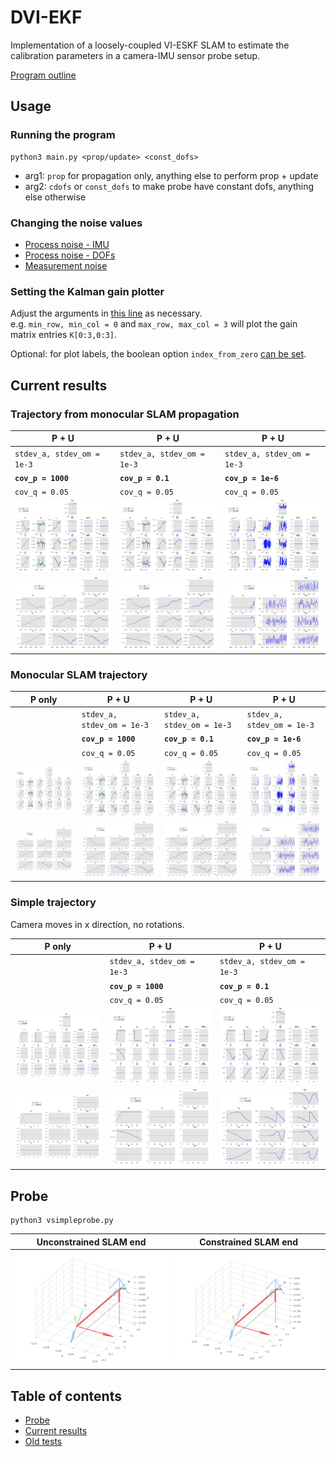 # DVI-EKF
Implementation of a loosely-coupled VI-ESKF SLAM to estimate
the calibration parameters in a camera-IMU sensor probe setup.

[Program outline](https://www.evernote.com/l/AeQSiL2U6txCWbgNAi1G9mUtWune-gjHNlU/)

## Usage
### Running the program
```
python3 main.py <prop/update> <const_dofs> 
```
* arg1: `prop` for propagation only, anything else to perform prop + update
* arg2: `cdofs` or `const_dofs` to make probe have constant dofs, anything else otherwise

### Changing the noise values
* [Process noise - IMU](https://github.com/feudalism/dvi-ekf/blob/95afc6e5996ef68fc3ec3b39d4f063dd8248ce6e/generate_data.py#L35)
* [Process noise - DOFs](https://github.com/feudalism/dvi-ekf/blob/95afc6e5996ef68fc3ec3b39d4f063dd8248ce6e/Filter/Filter.py#L207)
* [Measurement noise](https://github.com/feudalism/dvi-ekf/blob/95afc6e5996ef68fc3ec3b39d4f063dd8248ce6e/main.py#L33)

### Setting the Kalman gain plotter
Adjust the arguments in [this line](https://github.com/feudalism/dvi-ekf/blob/95afc6e5996ef68fc3ec3b39d4f063dd8248ce6e/main.py#L40)
as necessary.  
e.g. `min_row, min_col = 0` and `max_row, max_col = 3` will plot the gain matrix entries `K[0:3,0:3]`.

Optional: for plot labels, the boolean option `index_from_zero` [can be set](https://github.com/feudalism/dvi-ekf/blob/95afc6e5996ef68fc3ec3b39d4f063dd8248ce6e/main.py#L85).

## Current results
### Trajectory from monocular SLAM propagation
P + U | P + U | P + U
---   | ---   | --- |
`stdev_a, stdev_om = 1e-3`  | `stdev_a, stdev_om = 1e-3` | `stdev_a, stdev_om = 1e-3`  
**`cov_p = 1000`** | **`cov_p = 0.1`**  | **`cov_p = 1e-6`**
`cov_q = 0.05` | `cov_q = 0.05` | `cov_q = 0.05`
![](img/kf_from_prop_upd_Rp1000.0_Rq0.05_imu.png) | ![](img/kf_from_prop_upd_Rp0.1_Rq0.05_imu.png) | ![](img/kf_mono_upd_Rp1e-06_Rq0.05_imu.png)
![](img/kf_from_prop_upd_Rp1000.0_Rq0.05_cam.png) | ![](img/kf_from_prop_upd_Rp0.1_Rq0.05_cam.png) | ![](img/kf_mono_upd_Rp1e-06_Rq0.05_cam.png)

### Monocular SLAM trajectory
P only  | P + U | P + U | P + U
---     | ---   | ---   | --- |
&nbsp;  | `stdev_a, stdev_om = 1e-3`  | `stdev_a, stdev_om = 1e-3` | `stdev_a, stdev_om = 1e-3`  
&nbsp;  | **`cov_p = 1000`** | **`cov_p = 0.1`**  | **`cov_p = 1e-6`**
&nbsp;  | `cov_q = 0.05` | `cov_q = 0.05` | `cov_q = 0.05`
![](img/kf_mono_prop_imu.png) | ![](img/kf_mono_upd_Rp1000.0_Rq0.05_imu.png) | ![](img/kf_mono_upd_Rp0.1_Rq0.05_imu.png) | ![](img/kf_mono_upd_Rp1e-06_Rq0.05_imu.png)
![](img/kf_mono_prop_cam.png) | ![](img/kf_mono_upd_Rp1000.0_Rq0.05_cam.png) | ![](img/kf_mono_upd_Rp0.1_Rq0.05_cam.png) | ![](img/kf_mono_upd_Rp1e-06_Rq0.05_cam.png)

### Simple trajectory
Camera moves in x direction, no rotations.

P only  | P + U | P + U 
---     | ---   | ---   
&nbsp;  | `stdev_a, stdev_om = 1e-3`  | `stdev_a, stdev_om = 1e-3` 
&nbsp;  | **`cov_p = 1000`** | **`cov_p = 0.1`**
&nbsp;  | `cov_q = 0.05` | `cov_q = 0.05` 
![](img/kf_transx_prop_imu.png) | ![](img/kf_transx_upd_Rp1000.0_Rq0.05_imu.png) | ![](img/kf_transx_upd_Rp0.1_Rq0.05_imu.png)
![](img/kf_transx_prop_cam.png) | ![](img/kf_transx_upd_Rp1000.0_Rq0.05_cam.png) | ![](img/kf_transx_upd_Rp0.1_Rq0.05_cam.png)

## Probe
```
python3 vsimpleprobe.py
```
Unconstrained SLAM end | Constrained SLAM end
--- | ---
![](img/probe_uncon.gif) | ![](img/probe_con.gif)

## Table of contents
* [Probe](#probe)
* [Current results](#current-results-propagation-only)
* [Old tests](/old-tests)
